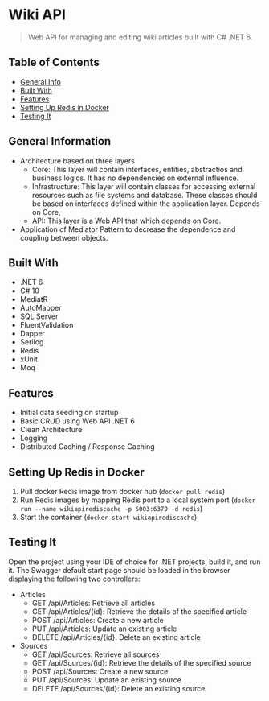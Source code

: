# Wiki API
> Web API for managing and editing wiki articles built with C# .NET 6.


## Table of Contents
* [General Info](#general-information)
* [Built With](#built-with)
* [Features](#features)
* [Setting Up Redis in Docker](#setting-up-redis-in-docker)
* [Testing It](#testing-it)


## General Information
* Architecture based on three layers
	- Core: This layer will contain interfaces, entities, abstractios and business logics. It has no dependencies on external influence.
	- Infrastructure: This layer will contain classes for accessing external resources such as file systems and database. These classes should be based on interfaces defined within the application layer. Depends on Core,
	- API: This layer is a Web API that which depends on Core.
* Application of Mediator Pattern to decrease the dependence and coupling between objects.


## Built With
- .NET 6
- C# 10
- MediatR
- AutoMapper
- SQL Server
- FluentValidation
- Dapper
- Serilog
- Redis
- xUnit
- Moq


## Features
* Initial data seeding on startup
* Basic CRUD using Web API .NET 6
* Clean Architecture
* Logging
* Distributed Caching / Response Caching


## Setting Up Redis in Docker

1. Pull docker Redis image from docker hub (`docker pull redis`)
2. Run Redis images by mapping Redis port to a local system port (`docker run --name wikiapirediscache -p 5003:6379 -d redis`)
3. Start the container (`docker start wikiapirediscache`)


## Testing It

Open the project using your IDE of choice for .NET projects, build it, and run it.
The Swagger default start page should be loaded in the browser displaying the following two controllers:
* Articles
	- GET ​/api​/Articles: Retrieve all articles
	- GET ​/api​/Articles​/{id}​: Retrieve the details of the specified article
	- POST ​/api​/Articles: Create a new article
	- PUT ​/api​/Articles​: Update an existing article
	- DELETE ​/api​/Articles​/{id}: Delete an existing article
* Sources
	- GET ​/api​/Sources: Retrieve all sources
	- GET ​/api​/Sources​/{id}​: Retrieve the details of the specified source
	- POST ​/api​/Sources: Create a new source
	- PUT ​/api​/Sources​: Update an existing source
	- DELETE ​/api​/Sources​/{id}: Delete an existing source